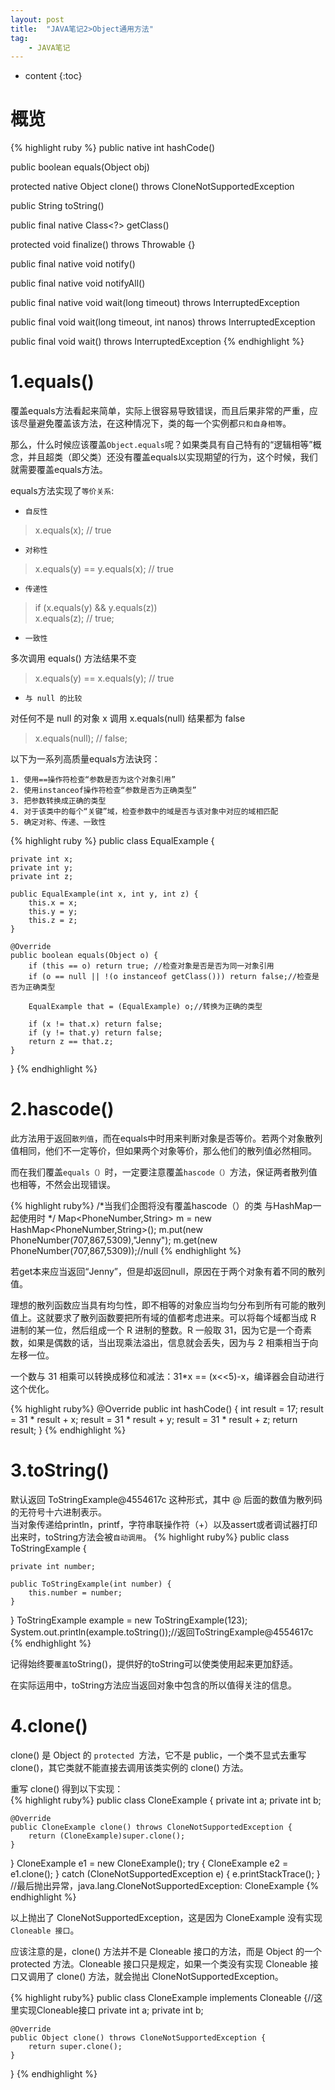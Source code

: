 ```yaml
---
layout: post
title:  "JAVA笔记2>Object通用方法"
tag: 
    - JAVA笔记
---
```


* content
{:toc}

概览
====
{% highlight ruby %}
public native int hashCode()

public boolean equals(Object obj)

protected native Object clone() throws CloneNotSupportedException

public String toString()

public final native Class<?> getClass()

protected void finalize() throws Throwable {}

public final native void notify()

public final native void notifyAll()

public final native void wait(long timeout) throws InterruptedException

public final void wait(long timeout, int nanos) throws InterruptedException

public final void wait() throws InterruptedException
{% endhighlight %} 

1.equals()
======================

覆盖equals方法看起来简单，实际上很容易导致错误，而且后果非常的严重，应该尽量避免覆盖该方法，在这种情况下，类的每一个实例都`只和自身相等`。    

那么，什么时候应该覆盖`Object.equals`呢？如果类具有自己特有的“逻辑相等”概念，并且超类（即父类）还没有覆盖equals以实现期望的行为，这个时候，我们就需要覆盖equals方法。  

equals方法实现了`等价关系`:  
* `自反性`  
>x.equals(x); // true  

* `对称性`  

>x.equals(y) == y.equals(x); // true  
  
* `传递性`  

>if (x.equals(y) && y.equals(z))  
>    x.equals(z); // true;  
  
* `一致性`  

多次调用 equals() 方法结果不变  

>x.equals(y) == x.equals(y); // true  

* `与 null 的比较`  

对任何不是 null 的对象 x 调用 x.equals(null) 结果都为 false  

>x.equals(null); // false;  

以下为一系列高质量equals方法诀窍：  
```
1. 使用==操作符检查“参数是否为这个对象引用”
2. 使用instanceof操作符检查“参数是否为正确类型”
3. 把参数转换成正确的类型
4. 对于该类中的每个“关键”域，检查参数中的域是否与该对象中对应的域相匹配
5. 确定对称、传递、一致性
```

{% highlight ruby %}
public class EqualExample {

    private int x;
    private int y;
    private int z;

    public EqualExample(int x, int y, int z) {
        this.x = x;
        this.y = y;
        this.z = z;
    }

    @Override
    public boolean equals(Object o) {
        if (this == o) return true; //检查对象是否是否为同一对象引用
        if (o == null || !(o instanceof getClass())) return false;//检查是否为正确类型

        EqualExample that = (EqualExample) o;//转换为正确的类型

        if (x != that.x) return false;
        if (y != that.y) return false;
        return z == that.z;
    }
}
{% endhighlight %} 

2.hascode()
===========
此方法用于返回`散列值`，而在equals中时用来判断对象是否等价。若两个对象散列值相同，他们不一定等价，但如果两个对象等价，那么他们的散列值必然相同。  

而在我们覆盖`equals（）`时，一定要注意覆盖`hascode（）`方法，保证两者散列值也相等，不然会出现错误。  

{% highlight ruby%}
/*当我们企图将没有覆盖hascode（）的类
与HashMap一起使用时       */
Map<PhoneNumber,String> m
   = new HashMap<PhoneNumber,String>();
m.put(new PhoneNumber(707,867,5309),"Jenny");
m.get(new PhoneNumber(707,867,5309));//null
{% endhighlight %}  

若get本来应当返回“Jenny”，但是却返回null，原因在于两个对象有着不同的散列值。    

理想的散列函数应当具有均匀性，即不相等的对象应当均匀分布到所有可能的散列值上。这就要求了散列函数要把所有域的值都考虑进来。可以将每个域都当成 R 进制的某一位，然后组成一个 R 进制的整数。R 一般取 31，因为它是一个奇素数，如果是偶数的话，当出现乘法溢出，信息就会丢失，因为与 2 相乘相当于向左移一位。  

一个数与 31 相乘可以转换成移位和减法：31*x == (x<<5)-x，编译器会自动进行这个优化。    


{% highlight ruby%}
@Override
public int hashCode() {
    int result = 17;
    result = 31 * result + x;
    result = 31 * result + y;
    result = 31 * result + z;
    return result;
}
{% endhighlight %}  

3.toString()
============
默认返回 ToStringExample@4554617c 这种形式，其中 @ 后面的数值为散列码的无符号十六进制表示。    
当对象传递给println，printf，字符串联操作符（+）以及assert或者调试器打印出来时，toString方法会被`自动调用`。
{% highlight ruby%}
public class ToStringExample {

    private int number;

    public ToStringExample(int number) {
        this.number = number;
    }
}
ToStringExample example = new ToStringExample(123);
System.out.println(example.toString());//返回ToStringExample@4554617c
{% endhighlight %}  

记得始终要`覆盖`toString()，提供好的toString可以使类使用起来更加舒适。 

在实际运用中，toString方法应当返回对象中包含的所以值得关注的信息。  

4.clone()
=========
clone() 是 Object 的 `protected `方法，它不是 public，一个类不显式去重写 clone()，其它类就不能直接去调用该类实例的 clone() 方法。  

重写 clone() 得到以下实现：  
{% highlight ruby%}
public class CloneExample {
    private int a;
    private int b;

    @Override
    public CloneExample clone() throws CloneNotSupportedException {
        return (CloneExample)super.clone();
    }
}
CloneExample e1 = new CloneExample();
try {
    CloneExample e2 = e1.clone();
} catch (CloneNotSupportedException e) {
    e.printStackTrace();
}
//最后抛出异常，java.lang.CloneNotSupportedException: CloneExample
{% endhighlight %} 

以上抛出了 CloneNotSupportedException，这是因为 CloneExample 没有实现 `Cloneable 接口`。  

应该注意的是，clone() 方法并不是 Cloneable 接口的方法，而是 Object 的一个 protected 方法。Cloneable 接口只是规定，如果一个类没有实现 Cloneable 接口又调用了 clone() 方法，就会抛出 CloneNotSupportedException。  

{% highlight ruby%}
public class CloneExample implements Cloneable {//这里实现Cloneable接口
    private int a;
    private int b;

    @Override
    public Object clone() throws CloneNotSupportedException {
        return super.clone();
    }
}
{% endhighlight %} 
